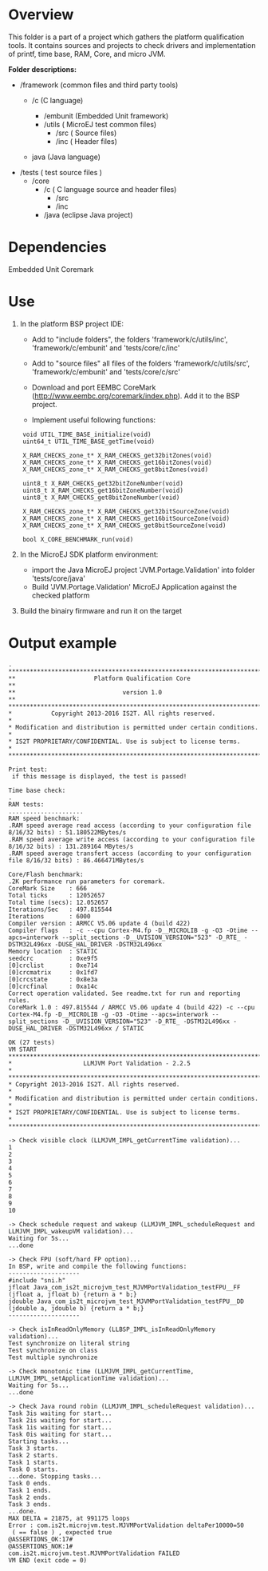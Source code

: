 <!--
	Markdown
	
	Copyright 2019 IS2T. All rights reserved.
	Modification and distribution is permitted under certain conditions.
	
	IS2T PROPRIETARY/CONFIDENTIAL. Use is subject to license terms.
-->

# Overview
This folder is a part of a project which gathers the platform qualification tools. It contains sources and projects to check drivers and implementation of printf, time base, RAM, Core, and micro JVM.

**Folder descriptions:**
* /framework  (common files and third party tools)
    * /c (C language)
        * /embunit (Embedded Unit framework)
        * /utils ( MicroEJ test common files)
            * /src ( Source files)
            * /inc ( Header files)
                
    * java (Java language)     
* /tests ( test  source files )
    * /core
        * /c ( C language source and header files)
            * /src 
            * /inc
        * /java (eclipse Java project)


    

# Dependencies
Embedded Unit
Coremark 

# Use

1. In the platform BSP project IDE:
    * Add to "include folders", the folders 'framework/c/utils/inc', 'framework/c/embunit' and 'tests/core/c/inc'
    * Add to "source files" all files of the folders 'framework/c/utils/src', 'framework/c/embunit' and 'tests/core/c/src'

    * Download and port EEMBC CoreMark (http://www.eembc.org/coremark/index.php). Add it to the BSP project.

    * Implement useful following functions:

```
	void UTIL_TIME_BASE_initialize(void)
	uint64_t UTIL_TIME_BASE_getTime(void)

	X_RAM_CHECKS_zone_t* X_RAM_CHECKS_get32bitZones(void)
	X_RAM_CHECKS_zone_t* X_RAM_CHECKS_get16bitZones(void)
	X_RAM_CHECKS_zone_t* X_RAM_CHECKS_get8bitZones(void)

	uint8_t X_RAM_CHECKS_get32bitZoneNumber(void)
	uint8_t X_RAM_CHECKS_get16bitZoneNumber(void)
	uint8_t X_RAM_CHECKS_get8bitZoneNumber(void)
	
	X_RAM_CHECKS_zone_t* X_RAM_CHECKS_get32bitSourceZone(void)
	X_RAM_CHECKS_zone_t* X_RAM_CHECKS_get16bitSourceZone(void)
	X_RAM_CHECKS_zone_t* X_RAM_CHECKS_get8bitSourceZone(void)

	bool X_CORE_BENCHMARK_run(void)
```
2. In the MicroEJ SDK platform environment:
    * import the Java MicroEJ project 'JVM.Portage.Validation' into folder 'tests/core/java'
    *  Build 'JVM.Portage.Validation' MicroEJ Application  against the checked platform
    
3. Build the binairy firmware and run it on the target

# Output example

```start
.
*************************************************************************
**                      Platform Qualification Core                    **
**                              version 1.0                            **
*************************************************************************
*           Copyright 2013-2016 IS2T. All rights reserved.              *
* Modification and distribution is permitted under certain conditions.  *
* IS2T PROPRIETARY/CONFIDENTIAL. Use is subject to license terms.       *
*************************************************************************

Print test:
 if this message is displayed, the test is passed!

Time base check:
.
RAM tests:
.....................
RAM speed benchmark:
.RAM speed average read access (according to your configuration file 8/16/32 bits) : 51.180522MBytes/s 
.RAM speed average write access (according to your configuration file 8/16/32 bits) : 131.289164 MBytes/s 
.RAM speed average transfert access (according to your configuration file 8/16/32 bits) : 86.466471MBytes/s 

Core/Flash benchmark:
.2K performance run parameters for coremark.
CoreMark Size    : 666
Total ticks      : 12052657
Total time (secs): 12.052657
Iterations/Sec   : 497.815544
Iterations       : 6000
Compiler version : ARMCC V5.06 update 4 (build 422)
Compiler flags   : -c --cpu Cortex-M4.fp -D__MICROLIB -g -O3 -Otime --apcs=interwork --split_sections -D__UVISION_VERSION="523" -D_RTE_ -DSTM32L496xx -DUSE_HAL_DRIVER -DSTM32L496xx
Memory location  : STATIC
seedcrc          : 0xe9f5
[0]crclist       : 0xe714
[0]crcmatrix     : 0x1fd7
[0]crcstate      : 0x8e3a
[0]crcfinal      : 0xa14c
Correct operation validated. See readme.txt for run and reporting rules.
CoreMark 1.0 : 497.815544 / ARMCC V5.06 update 4 (build 422) -c --cpu Cortex-M4.fp -D__MICROLIB -g -O3 -Otime --apcs=interwork --split_sections -D__UVISION_VERSION="523" -D_RTE_ -DSTM32L496xx -DUSE_HAL_DRIVER -DSTM32L496xx / STATIC

OK (27 tests)
VM START
*************************************************************************
*                    LLMJVM Port Validation - 2.2.5                     *
*************************************************************************
* Copyright 2013-2016 IS2T. All rights reserved.                             *
* Modification and distribution is permitted under certain conditions.  *
* IS2T PROPRIETARY/CONFIDENTIAL. Use is subject to license terms.       *
*************************************************************************

-> Check visible clock (LLMJVM_IMPL_getCurrentTime validation)...
1
2
3
4
5
6
7
8
9
10

-> Check schedule request and wakeup (LLMJVM_IMPL_scheduleRequest and LLMJVM_IMPL_wakeupVM validation)...
Waiting for 5s...
...done

-> Check FPU (soft/hard FP option)...
In BSP, write and compile the following functions:
--------------------
#include "sni.h"
jfloat Java_com_is2t_microjvm_test_MJVMPortValidation_testFPU__FF (jfloat a, jfloat b) {return a * b;}
jdouble Java_com_is2t_microjvm_test_MJVMPortValidation_testFPU__DD (jdouble a, jdouble b) {return a * b;}
--------------------

-> Check isInReadOnlyMemory (LLBSP_IMPL_isInReadOnlyMemory validation)...
Test synchronize on literal string
Test synchronize on class
Test multiple synchronize

-> Check monotonic time (LLMJVM_IMPL_getCurrentTime, LLMJVM_IMPL_setApplicationTime validation)...
Waiting for 5s...
...done

-> Check Java round robin (LLMJVM_IMPL_scheduleRequest validation)...
Task 3is waiting for start...
Task 2is waiting for start...
Task 1is waiting for start...
Task 0is waiting for start...
Starting tasks...
Task 3 starts.
Task 2 starts.
Task 1 starts.
Task 0 starts.
...done. Stopping tasks...
Task 0 ends.
Task 1 ends.
Task 2 ends.
Task 3 ends.
...done.
MAX DELTA = 21875, at 991175 loops
Error : com.is2t.microjvm.test.MJVMPortValidation deltaPer10000=50
 ( == false ) , expected true
@ASSERTIONS_OK:17#
@ASSERTIONS_NOK:1#
com.is2t.microjvm.test.MJVMPortValidation FAILED
VM END (exit code = 0)
```

